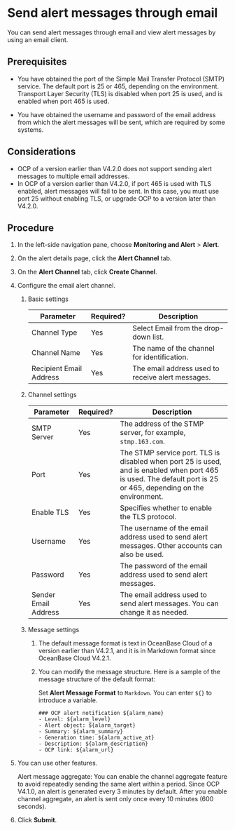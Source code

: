 # Send alert messages through email

You can send alert messages through email and view alert messages by using an email client.

## Prerequisites

* You have obtained the port of the Simple Mail Transfer Protocol (SMTP) service. The default port is 25 or 465, depending on the environment. Transport Layer Security (TLS) is disabled when port 25 is used, and is enabled when port 465 is used.

* You have obtained the username and password of the email address from which the alert messages will be sent, which are required by some systems.

## Considerations

* OCP of a version earlier than V4.2.0 does not support sending alert messages to multiple email addresses.
* In OCP of a version earlier than V4.2.0, if port 465 is used with TLS enabled, alert messages will fail to be sent. In this case, you must use port 25 without enabling TLS, or upgrade OCP to a version later than V4.2.0.

## Procedure

1. In the left-side navigation pane, choose **Monitoring and Alert** > **Alert**.

2. On the alert details page, click the **Alert Channel** tab.

3. On the **Alert Channel** tab, click **Create Channel**.

4. Configure the email alert channel.

   1. Basic settings

      | Parameter | Required? | Description |
      |-------|----------|------|
      | Channel Type | Yes | Select Email from the drop-down list.  |
      | Channel Name | Yes | The name of the channel for identification.  |
      | Recipient Email Address | Yes | The email address used to receive alert messages.  |

   2. Channel settings

      | Parameter | Required? | Description |
      |-------|----------|------|
      | SMTP Server | Yes | The address of the STMP server, for example, `stmp.163.com`.  |
      | Port | Yes | The STMP service port. TLS is disabled when port 25 is used, and is enabled when port 465 is used. The default port is 25 or 465, depending on the environment.  |
      | Enable TLS | Yes | Specifies whether to enable the TLS protocol.  |
      | Username | Yes | The username of the email address used to send alert messages. Other accounts can also be used.  |
      | Password | Yes | The password of the email address used to send alert messages.  |
      | Sender Email Address | Yes | The email address used to send alert messages. You can change it as needed.  |

   3. Message settings

      1. The default message format is text in OceanBase Cloud of a version earlier than V4.2.1, and it is in Markdown format since OceanBase Cloud V4.2.1.

      2. You can modify the message structure. Here is a sample of the message structure of the default format:

         Set **Alert Message Format** to `Markdown`. You can enter `${}` to introduce a variable.

         ```shell
         ### OCP alert notification ${alarm_name}
         - Level: ${alarm_level}
         - Alert object: ${alarm_target}
         - Summary: ${alarm_summary}
         - Generation time: ${alarm_active_at}
         - Description: ${alarm_description}
         - OCP link: ${alarm_url}
         ```

5. You can use other features.

   Alert message aggregate: You can enable the channel aggregate feature to avoid repeatedly sending the same alert within a period. Since OCP V4.1.0, an alert is generated every 3 minutes by default. After you enable channel aggregate, an alert is sent only once every 10 minutes (600 seconds).

6. Click **Submit**.
